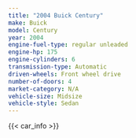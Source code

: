 ```yaml
---
title: "2004 Buick Century"
make: Buick
model: Century
year: 2004
engine-fuel-type: regular unleaded
engine-hp: 175
engine-cylinders: 6
transmission-type: Automatic
driven-wheels: Front wheel drive
number-of-doors: 4
market-category: N/A
vehicle-size: Midsize
vehicle-style: Sedan
---
```


{{< car_info >}}
